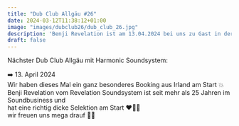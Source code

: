 ```yaml
---
title: "Dub Club Allgäu #26"
date: 2024-03-12T11:38:12+01:00
image: "images/dubclub26/dub_club_26.jpg"
description: 'Benji Revelation ist am 13.04.2024 bei uns zu Gast in der Karthalle'
draft: false
---
```

Nächster Dub Club Allgäu mit Harmonic Soundsystem:

➡️ 13. April 2024 \
Wir haben dieses Mal ein ganz besonderes Booking aus Irland am Start 💥 \
Benji Revelation vom Revelation Soundsystem ist seit mehr als 25 Jahren im Soundbusiness und \
hat eine richtig dicke Selektion am Start ❤️💛💚 \
wir freuen uns mega drauf 💯🔥
